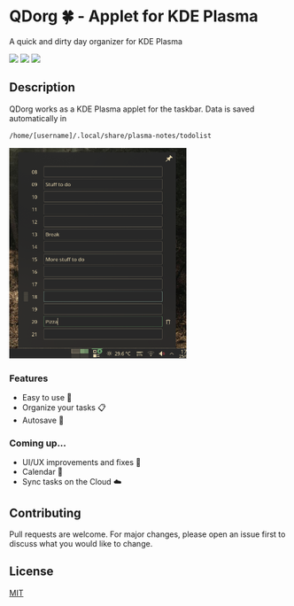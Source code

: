 # QDorg 🍀 - Applet for KDE Plasma

A quick and dirty day organizer for KDE Plasma

 ![](https://img.shields.io/github/last-commit/fnccpp/qdorg-kde) ![](https://img.shields.io/badge/platforms-Linux-lightgrey) ![](https://img.shields.io/badge/license-MIT-brightgreen) 

## Description

QDorg works as a KDE Plasma applet for the taskbar. 
Data is saved automatically in
```sh
/home/[username]/.local/share/plasma-notes/todolist
```

<img src="https://github.com/fnccpp/qdorg-kde/blob/main/qdorg.png" width="320" height="380">

### Features 
- Easy to use 👴
- Organize your tasks 📋
- Autosave 💾
### Coming up...
- UI/UX improvements and fixes 🎨
- Calendar 📆
- Sync tasks on the Cloud ☁️

## Contributing
Pull requests are welcome. For major changes, please open an issue first to discuss what you would like to change.

## License
[MIT](https://choosealicense.com/licenses/mit/)
